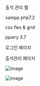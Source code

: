 출석 관리 웹

xampp  php7.2  

css flex & grid 

jquery 3.7

로그인 페이지

출석관리 페이지



![image](https://github.com/user-attachments/assets/88923fd3-99b5-4dd0-8dff-9f1d1ebd92ba)


![image](https://github.com/user-attachments/assets/d7f0e4a4-a21c-41c8-b036-061bdf627d51)
